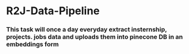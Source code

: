 # R2J-Data-Pipeline

### This task will once a day everyday extract insternship, projects. jobs data and uploads them into pinecone DB in an embeddings form 
